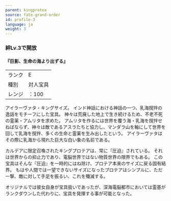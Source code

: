 ```yaml
---
parent: kingprotea
source: fate-grand-order
id: profile-3
language: ja
weight: 3
---
```


### 絆Lv.3で開放

#### 『巨影、生命の海より出ずる』

<table>
  <tr><td>ランク</td><td>E</td></tr>
  <tr><td>種別</td><td>対人宝具</td></tr>
  <tr><td>レンジ</td><td>：100</td></tr>
</table>

アイラーヴァタ・キングサイズ。
インド神話における神話の一つ、乳海撹拌の逸話をモチーフにした宝具。
神々は荒廃した地上で生き続けるため、不老不死の霊薬・アムリタを求めた。
アムリタを作るには世界を覆う海・乳海を撹拌せねばならず、神々は敵であるアスラたちと協力し、マンダラ山を軸にして世界を回して乳海を撹拌、多くの生命と霊薬を生み出したという。
アイラーヴァタはその際に乳海から現れた巨大な白い象の名前である。

カルデアに限定召喚されたキングプロテアは、常に『圧迫』されている。
それは世界からの抑止力であり、電脳世界ではない物質世界の限界でもある。
この宝具はそんな『圧迫』を一時的にはね除け、プロテア本来のサイズに戻る固有結界。
もはや人間では一望できないサイズになったプロテアはシンプルに、ただ一撃、敵に対して手足を振るい、これを殲滅する。

オリジナルでは彼女自身が宝具扱いであったが、深海電脳都市においては霊基がランクダウンした代わりに、宝具を発揮する事が可能となった。
